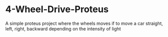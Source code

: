 # 4-Wheel-Drive-Proteus

A simple proteus project where the wheels moves if to move a car straight, left, right, backward depending on the intensity of light
